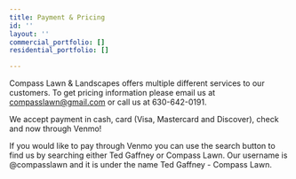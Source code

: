 ```yaml
---
title: Payment & Pricing
id: ''
layout: ''
commercial_portfolio: []
residential_portfolio: []

---
```

Compass Lawn & Landscapes offers multiple different services to our customers. To get pricing information please email us at compasslawn@gmail.com or call us at 630-642-0191.

We accept payment in cash, card (Visa, Mastercard and Discover), check and now through Venmo!

If you would like to pay through Venmo you can use the search button to find us by searching either Ted Gaffney or Compass Lawn. Our username is @compasslawn and it is under the name Ted Gaffney - Compass Lawn. 